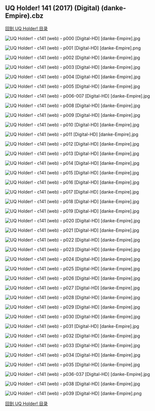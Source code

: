 ## UQ Holder! 141 (2017) (Digital) (danke-Empire).cbz


[回到 UQ Holder! 目录](https://github.com/alicewish/markdown/blob/master/series/UQ-Holder.md)


![UQ Holder! - c141 (web) - p000 [Digital-HD] [danke-Empire].jpg](https://wx1.sinaimg.cn/large/6a9fdecagy1fo5w6m8e64j21j82cwe17.jpg)

![UQ Holder! - c141 (web) - p001 [Digital-HD] [danke-Empire].png](https://wx1.sinaimg.cn/large/6a9fdecagy1fm6458ck6qj21j82cw0n7.jpg)

![UQ Holder! - c141 (web) - p002 [Digital-HD] [danke-Empire].jpg](https://wx1.sinaimg.cn/large/6a9fdecagy1fo5w6pyb2pj21kl2cwh4q.jpg)

![UQ Holder! - c141 (web) - p003 [Digital-HD] [danke-Empire].jpg](https://wx1.sinaimg.cn/large/6a9fdecagy1fo5w6wqrg8j21kl2cwx6p.jpg)

![UQ Holder! - c141 (web) - p004 [Digital-HD] [danke-Empire].jpg](https://wx1.sinaimg.cn/large/6a9fdecagy1fo5w737tl6j21kl2cwhdt.jpg)

![UQ Holder! - c141 (web) - p005 [Digital-HD] [danke-Empire].jpg](https://wx1.sinaimg.cn/large/6a9fdecagy1fo5w79md0cj21kl2cwhdt.jpg)

![UQ Holder! - c141 (web) - p006-007 [Digital-HD] [danke-Empire].jpg](https://wx1.sinaimg.cn/large/6a9fdecagy1fo5w7ntv2sj21kw16o4qt.jpg)

![UQ Holder! - c141 (web) - p008 [Digital-HD] [danke-Empire].jpg](https://wx1.sinaimg.cn/large/6a9fdecagy1fo5w7wsxg5j21kl2cwkjm.jpg)

![UQ Holder! - c141 (web) - p009 [Digital-HD] [danke-Empire].jpg](https://wx1.sinaimg.cn/large/6a9fdecagy1fo5w85m0twj21kl2cwe82.jpg)

![UQ Holder! - c141 (web) - p010 [Digital-HD] [danke-Empire].jpg](https://wx1.sinaimg.cn/large/6a9fdecagy1fo5w8drsokj21kl2cwb2a.jpg)

![UQ Holder! - c141 (web) - p011 [Digital-HD] [danke-Empire].jpg](https://wx1.sinaimg.cn/large/6a9fdecagy1fo5w8kmez0j21kl2cwx6p.jpg)

![UQ Holder! - c141 (web) - p012 [Digital-HD] [danke-Empire].jpg](https://wx1.sinaimg.cn/large/6a9fdecagy1fo5w8s1opij21kl2cw4qq.jpg)

![UQ Holder! - c141 (web) - p013 [Digital-HD] [danke-Empire].jpg](https://wx1.sinaimg.cn/large/6a9fdecagy1fo5w8z9hkmj21kl2cw1ky.jpg)

![UQ Holder! - c141 (web) - p014 [Digital-HD] [danke-Empire].jpg](https://wx1.sinaimg.cn/large/6a9fdecagy1fo5w96x41cj21kl2cw1ky.jpg)

![UQ Holder! - c141 (web) - p015 [Digital-HD] [danke-Empire].jpg](https://wx1.sinaimg.cn/large/6a9fdecagy1fo5w9e33o4j21kl2cw1ky.jpg)

![UQ Holder! - c141 (web) - p016 [Digital-HD] [danke-Empire].jpg](https://wx1.sinaimg.cn/large/6a9fdecagy1fo5w9ltxsbj21kl2cw4qq.jpg)

![UQ Holder! - c141 (web) - p017 [Digital-HD] [danke-Empire].jpg](https://wx1.sinaimg.cn/large/6a9fdecagy1fo5w9sk9huj21kl2cwhdt.jpg)

![UQ Holder! - c141 (web) - p018 [Digital-HD] [danke-Empire].jpg](https://wx1.sinaimg.cn/large/6a9fdecagy1fo5w9yqyvwj21kl2cwe81.jpg)

![UQ Holder! - c141 (web) - p019 [Digital-HD] [danke-Empire].jpg](https://wx1.sinaimg.cn/large/6a9fdecagy1fo5wa5dze5j21kl2cwx6p.jpg)

![UQ Holder! - c141 (web) - p020 [Digital-HD] [danke-Empire].jpg](https://wx1.sinaimg.cn/large/6a9fdecagy1fo5wadfui3j21kl2cw4qq.jpg)

![UQ Holder! - c141 (web) - p021 [Digital-HD] [danke-Empire].jpg](https://wx1.sinaimg.cn/large/6a9fdecagy1fo5wainoobj21kl2cwx6p.jpg)

![UQ Holder! - c141 (web) - p022 [Digital-HD] [danke-Empire].jpg](https://wx1.sinaimg.cn/large/6a9fdecagy1fo5wapygcuj21kl2cwx6p.jpg)

![UQ Holder! - c141 (web) - p023 [Digital-HD] [danke-Empire].jpg](https://wx1.sinaimg.cn/large/6a9fdecagy1fo5waxyc99j21kl2cwe82.jpg)

![UQ Holder! - c141 (web) - p024 [Digital-HD] [danke-Empire].jpg](https://wx1.sinaimg.cn/large/6a9fdecagy1fo5wb4a875j21kl2cwb2a.jpg)

![UQ Holder! - c141 (web) - p025 [Digital-HD] [danke-Empire].jpg](https://wx1.sinaimg.cn/large/6a9fdecagy1fo5wbdt5kcj21kl2cwkjm.jpg)

![UQ Holder! - c141 (web) - p026 [Digital-HD] [danke-Empire].jpg](https://wx1.sinaimg.cn/large/6a9fdecagy1fo5wbklhtcj21kl2cwnpd.jpg)

![UQ Holder! - c141 (web) - p027 [Digital-HD] [danke-Empire].jpg](https://wx1.sinaimg.cn/large/6a9fdecagy1fo5wbs30erj21kl2cw4qq.jpg)

![UQ Holder! - c141 (web) - p028 [Digital-HD] [danke-Empire].jpg](https://wx1.sinaimg.cn/large/6a9fdecagy1fo5wbyavfhj21kl2cwqv5.jpg)

![UQ Holder! - c141 (web) - p029 [Digital-HD] [danke-Empire].jpg](https://wx1.sinaimg.cn/large/6a9fdecagy1fo5wc5b51cj21kl2cwu0x.jpg)

![UQ Holder! - c141 (web) - p030 [Digital-HD] [danke-Empire].jpg](https://wx1.sinaimg.cn/large/6a9fdecagy1fo5wcc561sj21kl2cw1ky.jpg)

![UQ Holder! - c141 (web) - p031 [Digital-HD] [danke-Empire].jpg](https://wx1.sinaimg.cn/large/6a9fdecagy1fo5wcljbpij21kl2cwe82.jpg)

![UQ Holder! - c141 (web) - p032 [Digital-HD] [danke-Empire].jpg](https://wx1.sinaimg.cn/large/6a9fdecagy1fo5wcqwhjmj21kl2cwhdt.jpg)

![UQ Holder! - c141 (web) - p033 [Digital-HD] [danke-Empire].jpg](https://wx1.sinaimg.cn/large/6a9fdecagy1fo5wcxbc4lj21kl2cwu0x.jpg)

![UQ Holder! - c141 (web) - p034 [Digital-HD] [danke-Empire].jpg](https://wx1.sinaimg.cn/large/6a9fdecagy1fo5wd5goqdj21kl2cwb2a.jpg)

![UQ Holder! - c141 (web) - p035 [Digital-HD] [danke-Empire].jpg](https://wx1.sinaimg.cn/large/6a9fdecagy1fo5wddk53fj21kl2cwb2a.jpg)

![UQ Holder! - c141 (web) - p036-037 [Digital-HD] [danke-Empire].jpg](https://wx1.sinaimg.cn/large/6a9fdecagy1fo5wdqmlz3j21kw16ohdw.jpg)

![UQ Holder! - c141 (web) - p038 [Digital-HD] [danke-Empire].jpg](https://wx1.sinaimg.cn/large/6a9fdecagy1fo5wdxp4ovj21kl2cwnpd.jpg)

![UQ Holder! - c141 (web) - p039 [Digital-HD] [danke-Empire].png](https://wx1.sinaimg.cn/large/6a9fdecagy1flt7pva520j21kl2cw0np.jpg)

[回到 UQ Holder! 目录](https://github.com/alicewish/markdown/blob/master/series/UQ-Holder.md)

